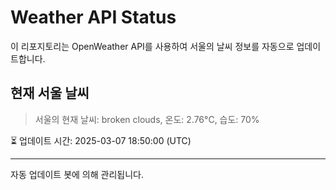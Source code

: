 
# Weather API Status

이 리포지토리는 OpenWeather API를 사용하여 서울의 날씨 정보를 자동으로 업데이트합니다.

## 현재 서울 날씨
> 서울의 현재 날씨: broken clouds, 온도: 2.76°C, 습도: 70%

⏳ 업데이트 시간: 2025-03-07 18:50:00 (UTC)

---
자동 업데이트 봇에 의해 관리됩니다.
